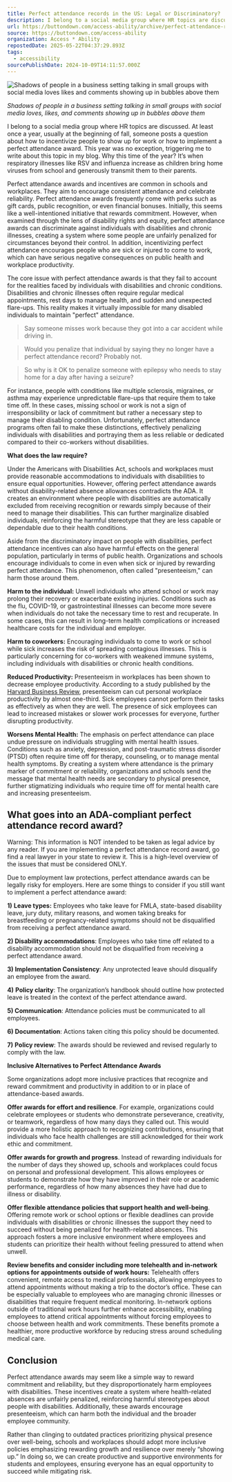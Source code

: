 ```yaml
---
title: Perfect attendance records in the US: Legal or Discriminatory?
description: I belong to a social media group where HR topics are discussed. At least once a year, usually at the beginning of fall, someone posts a question about how to incentivize people to show up for work or how to implement a perfect attendance award. This 
url: https://buttondown.com/access-ability/archive/perfect-attendance-records-in-the-us-legal-or/
source: https://buttondown.com/access-ability
organization: Access * Ability
repostedDate: 2025-05-22T04:37:29.893Z
tags:
  - accessibility
sourcePublishDate: 2024-10-09T14:11:57.000Z
---
```


![Shadows of people in a business setting talking in small groups with social media loves likes and comments showing up in bubbles above them](https://assets.buttondown.email/images/e6280551-8287-4545-93ad-8ef0a6ead7f5.jpeg?w=960&fit=max)

*Shadows of people in a business setting talking in small groups with social media loves, likes, and comments showing up in bubbles above them*

I belong to a social media group where HR topics are discussed. At least once a year, usually at the beginning of fall, someone posts a question about how to incentivize people to show up for work or how to implement a perfect attendance award. This year was no exception, triggering me to write about this topic in my blog. Why this time of the year? It’s when respiratory illnesses like RSV and influenza increase as children bring home viruses from school and generously transmit them to their parents.  
  
Perfect attendance awards and incentives are common in schools and workplaces. They aim to encourage consistent attendance and celebrate reliability. Perfect attendance awards frequently come with perks such as gift cards, public recognition, or even financial bonuses. Initially, this seems like a well-intentioned initiative that rewards commitment. However, when examined through the lens of disability rights and equity, perfect attendance awards can discriminate against individuals with disabilities and chronic illnesses, creating a system where some people are unfairly penalized for circumstances beyond their control. In addition, incentivizing perfect attendance encourages people who are sick or injured to come to work, which can have serious negative consequences on public health and workplace productivity.

The core issue with perfect attendance awards is that they fail to account for the realities faced by individuals with disabilities and chronic conditions. Disabilities and chronic illnesses often require regular medical appointments, rest days to manage health, and sudden and unexpected flare-ups. This reality makes it virtually impossible for many disabled individuals to maintain "perfect" attendance.

> Say someone misses work because they got into a car accident while driving in.

> Would you penalize that individual by saying they no longer have a perfect attendance record? Probably not.

> So why is it OK to penalize someone with epilepsy who needs to stay home for a day after having a seizure?

For instance, people with conditions like multiple sclerosis, migraines, or asthma may experience unpredictable flare-ups that require them to take time off. In these cases, missing school or work is not a sign of irresponsibility or lack of commitment but rather a necessary step to manage their disabling condition. Unfortunately, perfect attendance programs often fail to make these distinctions, effectively penalizing individuals with disabilities and portraying them as less reliable or dedicated compared to their co-workers without disabilities.

**What does the law require?**

Under the Americans with Disabilities Act, schools and workplaces must provide reasonable accommodations to individuals with disabilities to ensure equal opportunities. However, offering perfect attendance awards without disability-related absence allowances contradicts the ADA. It creates an environment where people with disabilities are automatically excluded from receiving recognition or rewards simply because of their need to manage their disabilities. This can further marginalize disabled individuals, reinforcing the harmful stereotype that they are less capable or dependable due to their health conditions.

Aside from the discriminatory impact on people with disabilities, perfect attendance incentives can also have harmful effects on the general population, particularly in terms of public health. Organizations and schools encourage individuals to come in even when sick or injured by rewarding perfect attendance. This phenomenon, often called "presenteeism," can harm those around them.

**Harm to the individual:** Unwell individuals who attend school or work may prolong their recovery or exacerbate existing injuries. Conditions such as the flu, COVID-19, or gastrointestinal illnesses can become more severe when individuals do not take the necessary time to rest and recuperate. In some cases, this can result in long-term health complications or increased healthcare costs for the individual and employer.

**Harm to coworkers:** Encouraging individuals to come to work or school while sick increases the risk of spreading contagious illnesses. This is particularly concerning for co-workers with weakened immune systems, including individuals with disabilities or chronic health conditions.

**Reduced Productivity:** Presenteeism in workplaces has been shown to decrease employee productivity. According to a study published by the [Harvard Business Review](https://hbr.org/2004/10/presenteeism-at-work-but-out-of-it?utm_source=access-ability&utm_medium=email&utm_campaign=perfect-attendance-records-in-the-us-legal-or), presenteeism can cut personal workplace productivity by almost one-third. Sick employees cannot perform their tasks as effectively as when they are well. The presence of sick employees can lead to increased mistakes or slower work processes for everyone, further disrupting productivity.

**Worsens Mental Health:** The emphasis on perfect attendance can place undue pressure on individuals struggling with mental health issues. Conditions such as anxiety, depression, and post-traumatic stress disorder (PTSD) often require time off for therapy, counseling, or to manage mental health symptoms. By creating a system where attendance is the primary marker of commitment or reliability, organizations and schools send the message that mental health needs are secondary to physical presence, further stigmatizing individuals who require time off for mental health care and increasing presenteeism.

## What goes into an ADA-compliant perfect attendance record award?

Warning: This information is NOT intended to be taken as legal advice by any reader. If you are implementing a perfect attendance record award, go find a real lawyer in your state to review it. This is a high-level overview of the issues that must be considered ONLY.

Due to employment law protections, perfect attendance awards can be legally risky for employers. Here are some things to consider if you still want to implement a perfect attendance award: 

**1)** **Leave types:** Employees who take leave for FMLA, state-based disability leave, jury duty, military reasons, and women taking breaks for breastfeeding or pregnancy-related symptoms should not be disqualified from receiving a perfect attendance award. 

**2) Disability accommodations**: Employees who take time off related to a disability accommodation should not be disqualified from receiving a perfect attendance award.       

**3) Implementation Consistency**: Any unprotected leave should disqualify an employee from the award.

**4)** **Policy clarity**: The organization’s handbook should outline how protected leave is treated in the context of the perfect attendance award. 

**5) Communication**: Attendance policies must be communicated to all employees.

**6) Documentation**: Actions taken citing this policy should be documented. 

**7)** **Policy review**: The awards should be reviewed and revised regularly to comply with the law.

**Inclusive Alternatives to Perfect Attendance Awards**

Some organizations adopt more inclusive practices that recognize and reward commitment and productivity in addition to or in place of attendance-based awards.

**Offer awards for effort and resilience**. For example, organizations could celebrate employees or students who demonstrate perseverance, creativity, or teamwork, regardless of how many days they called out. This would provide a more holistic approach to recognizing contributions, ensuring that individuals who face health challenges are still acknowledged for their work ethic and commitment.

**Offer awards for growth and progress**. Instead of rewarding individuals for the number of days they showed up, schools and workplaces could focus on personal and professional development. This allows employees or students to demonstrate how they have improved in their role or academic performance, regardless of how many absences they have had due to illness or disability.

**Offer flexible attendance policies that support health and well-being**. Offering remote work or school options or flexible deadlines can provide individuals with disabilities or chronic illnesses the support they need to succeed without being penalized for health-related absences. This approach fosters a more inclusive environment where employees and students can prioritize their health without feeling pressured to attend when unwell.

**Review benefits and consider including more telehealth and in-network options for appointments outside of work hours:** Telehealth offers convenient, remote access to medical professionals, allowing employees to attend appointments without making a trip to the doctor’s office. These can be especially valuable to employees who are managing chronic illnesses or disabilities that require frequent medical monitoring. In-network options outside of traditional work hours further enhance accessibility, enabling employees to attend critical appointments without forcing employees to choose between health and work commitments. These benefits promote a healthier, more productive workforce by reducing stress around scheduling medical care.

## **Conclusion**

Perfect attendance awards may seem like a simple way to reward commitment and reliability, but they disproportionately harm employees with disabilities. These incentives create a system where health-related absences are unfairly penalized, reinforcing harmful stereotypes about people with disabilities. Additionally, these awards encourage presenteeism, which can harm both the individual and the broader employee community.

Rather than clinging to outdated practices prioritizing physical presence over well-being, schools and workplaces should adopt more inclusive policies emphasizing rewarding growth and resilience over merely “showing up.” In doing so, we can create productive and supportive environments for students and employees, ensuring everyone has an equal opportunity to succeed while mitigating risk.